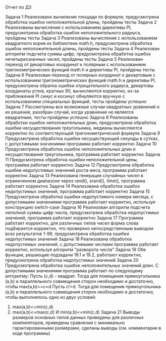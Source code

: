 Отчет по ДЗ

Задача 1
Реализовано вычиление площади по формуле, предусмотрена обработка ошибок неположительной длины, пройдены тесты
Задача 2
Реализованы вычисления с использованием директивы PI, предусмотрена обработка ошибок неположительного радиуса, пройдены тесты
Задача 3
Реализованы вычисления с использованием квадратного корня из библиотеки math.h, предусмотрена обработка ошибок неположительной длины, пройдены тесты
Задача 4
Реализован алгоритм подсчета суммы цифр, предусмотрена обработка ошибок нечетырехзначных чисел, пройдены тесты
Задача 5
Реализован переход от декартовых координат к полярным с использованием тригонометрических функций math.h и директивы PI, пройдены тесты
Задача 6
Реализован переход от полярных координат к декартовым с использованием тригонометрических функций math.h и директивы PI, предусмотрена обратка ошибки отрицательного радиуса, декартовы координаты углов, кратных 90, вычисляются корректно, из-за приближения PI синус и косинус обнуляются вручную с использованием специальных функций, тесты пройдены успешно
Задача 7
Рассмотрены все возможные случаи квадратных уравнений и их решения, разобран случай, когда уравнение не является квадратным, тесты пройдены успешно
Задача 8
Реализованы обработки ошибок неположительных длин, предусмотрена обработка ошибки несуществования треугольника, медианы вычисляются корректно по соответствующей тригонометрической формуле
Задача 9
Предусмотрена обработка ошибки несуществующей секунды в сутках, с допустимыми значениями программа работает корректно
Задача 10
Предусмотрена обработка ошибок неположительных длин и несуществования треугольника, программа работает корректно
Задача 11
Предусмотрена обработка ошибки неположительной цены, программа работает корректно
Задача 12
Предусмотрена обработка ошибки недопустимых значений роста-веса, программа работает корректно
Задача 13
Реализована генерация случайных чисел в ограниченном диапазоне через rand(), srand(), time(), программа работает корректно
Задача 14
Реализована обработка ошибок недопустимых значений, программа работает корректно
Задача 15
Предусмотрена обработка ошибки недопустимого номера месяца, с допустимыми значениями программа работает корректно, используя конструкцию switch-case
Задача 16
Реализован алгоритм подсчета неполной суммы цифр числа, предусмотрена обработка недопустимых значений, программа работает корректно
Задача 17
Программа работает корректно, для различных типов чисел форма слова подбирается корректно, что проверено непосредственным выводом всех результатов 1-99, предусмотрена обработка ошибки недопустимых значений
Задача 18
Реализована обработка недопустимых значений, с допустимыми числами программа работает корректно, используя алгоритм "разворота числа"
Задача 19
Обе функции, решающие подзадачи 19.1 и 19.2, работают корректно, предусмотрена обработка недопустимых значений
Задача 20
Предусмотрена обработка ошибок неположительных значений длин. С допустимыми значениями программа работает по следующему алгоритму:
Пусть (с,d) - квадрат. Тогда для помещения прямоугольника (a,b) и параллельного совмещения сторон необходимо и достаточно, чтобы max(a,b)<=c=d
Пусть с!=d. Тогда для помещения прямоугольника (a,b) и параллельного совмещения сторон необходимо и достаточно, чтобы выполнялось одно из двух условий:
1. max(a,b)<=min(c,d)
2. max(a,b)<=max(c,d) И min(a,b)<=min(c,d)
Задача 21
Выводы размеров основных типов данных приведены для различных компиляторов, приведены сравнения с минимально гарантированными размерами, сделаны выводы (см. комментарии в коде программы)
